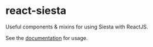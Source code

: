 react-siesta
============

Useful components & mixins for using Siesta with ReactJS.

See the [documentation](http://mtford.co.uk/siesta/docs.html#reactjs-mixin) for usage.